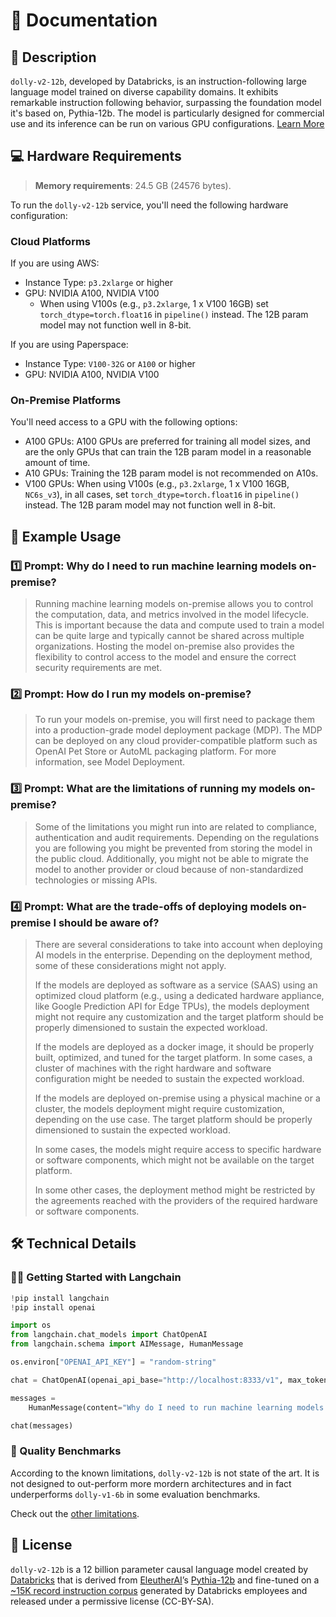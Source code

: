 # 📑 Documentation

## 📌 Description

`dolly-v2-12b`, developed by Databricks, is an instruction-following large language model trained on diverse capability domains. It exhibits remarkable instruction following behavior, surpassing the foundation model it's based on, Pythia-12b. The model is particularly designed for commercial use and its inference can be run on various GPU configurations. <a href='https://huggingface.co/databricks/dolly-v2-12b' target='_blank'>Learn More</a>

## 💻 Hardware Requirements

> **Memory requirements**: 24.5 GB (24576 bytes).

To run the `dolly-v2-12b` service, you'll need the following hardware configuration:

### Cloud Platforms

If you are using AWS:

- Instance Type: `p3.2xlarge` or higher
- GPU: NVIDIA A100, NVIDIA V100
  - When using V100s (e.g., `p3.2xlarge`, 1 x V100 16GB)  set `torch_dtype=torch.float16` in `pipeline()` instead. The 12B param model may not function well in 8-bit.

If you are using Paperspace:

- Instance Type: `V100-32G` or `A100` or higher
- GPU: NVIDIA A100, NVIDIA V100

### On-Premise Platforms

You'll need access to a GPU with the following options:
- A100 GPUs: A100 GPUs are preferred for training all model sizes, and are the only GPUs that can train the 12B param model in a reasonable amount of time.
- A10 GPUs: Training the 12B param model is not recommended on A10s.
- V100 GPUs: When using V100s (e.g., `p3.2xlarge`, 1 x V100 16GB, `NC6s_v3`), in all cases, set `torch_dtype=torch.float16` in `pipeline()` instead. The 12B param model may not function well in 8-bit.


## 📒 Example Usage

### 1️⃣ Prompt: Why do I need to run machine learning models on-premise?

> Running machine learning models on-premise allows you to control the computation, data, and metrics involved in the model lifecycle. This is important because the data and compute used to train a model can be quite large and typically cannot be shared across multiple organizations. Hosting the model on-premise also provides the flexibility to control access to the model and ensure the correct security requirements are met.


### 2️⃣ Prompt: How do I run my models on-premise?

> To run your models on-premise, you will first need to package them into a production-grade model deployment package (MDP). The MDP can be deployed on any cloud provider-compatible platform such as OpenAI Pet Store or AutoML packaging platform. For more information, see Model Deployment.

### 3️⃣ Prompt: What are the limitations of running my models on-premise?

> Some of the limitations you might run into are related to compliance, authentication and audit requirements. Depending on the regulations you are following you might be prevented from storing the model in the public cloud. Additionally, you might not be able to migrate the model to another provider or cloud because of non-standardized technologies or missing APIs.


### 4️⃣ Prompt: What are the trade-offs of deploying models on-premise I should be aware of?

<blockquote>

There are several considerations to take into account when deploying AI models in the enterprise. Depending on the deployment method, some of these considerations might not apply.

If the models are deployed as software as a service (SAAS) using an optimized cloud platform (e.g., using a dedicated hardware appliance, like Google Prediction API for Edge TPUs), the models deployment might not require any customization and the target platform should be properly dimensioned to sustain the expected workload.

If the models are deployed as a docker image, it should be properly built, optimized, and tuned for the target platform. In some cases, a cluster of machines with the right hardware and software configuration might be needed to sustain the expected workload.

If the models are deployed on-premise using a physical machine or a cluster, the models deployment might require customization, depending on the use case. The target platform should be properly dimensioned to sustain the expected workload.

In some cases, the models might require access to specific hardware or software components, which might not be available on the target platform.

In some other cases, the deployment method might be restricted by the agreements reached with the providers of the required hardware or software components.

</blockquote>


## 🛠️ Technical Details

### 🦜🔗 Getting Started with Langchain


```python
!pip install langchain
!pip install openai

import os
from langchain.chat_models import ChatOpenAI
from langchain.schema import AIMessage, HumanMessage

os.environ["OPENAI_API_KEY"] = "random-string"

chat = ChatOpenAI(openai_api_base="http://localhost:8333/v1", max_tokens=128)

messages = 
    HumanMessage(content="Why do I need to run machine learning models on-premise?")

chat(messages)
```

### 🔎 Quality Benchmarks

According to the known limitations, `dolly-v2-12b` is not state of the art. It is not designed to out-perform more mordern architectures and in fact underperforms `dolly-v1-6b` in some evaluation benchmarks.

Check out the <a href='https://github.com/databrickslabs/dolly#known-limitations' target='_blank'>other limitations</a>.

## 📜 License

`dolly-v2-12b` is a 12 billion parameter causal language model created by <a href='https://databricks.com/' target='_blank'>Databricks</a> that is derived from <a href='https://www.eleuther.ai/' target='_blank'>EleutherAI</a>’s <a href='https://huggingface.co/EleutherAI/pythia-12b' target='_blank'>Pythia-12b</a> and fine-tuned on a <a href='https://github.com/databrickslabs/dolly/tree/master/data' target='_blank'>~15K record instruction corpus</a> generated by Databricks employees and released under a permissive license (CC-BY-SA).